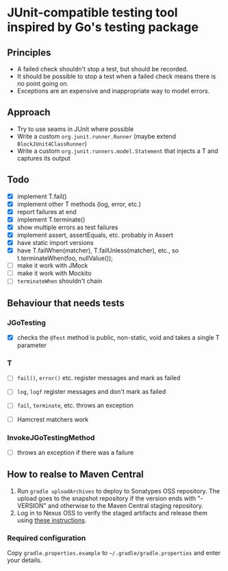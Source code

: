 # JUnit-compatible testing tool inspired by Go's testing package

## Principles

- A failed check shouldn't stop a test, but should be recorded.
- It should be possible to stop a test when a failed check means there is no point going on.
- Exceptions are an expensive and inappropriate way to model errors.

## Approach

- Try to use seams in JUnit where possible
- Write a custom `org.junit.runner.Runner` (maybe extend `BlockJUnit4ClassRunner`)
- Write a custom `org.junit.runners.model.Statement` that injects a T and captures its output

## Todo

- [x] implement T.fail()
- [x] implement other T methods (log, error, etc.)
- [x] report failures at end
- [x] implement T.terminate()
- [x] show multiple errors as test failures
- [x] implement assert, assertEquals, etc. probably in Assert
- [x] have static import versions
- [x] have T.failWhen(matcher), T.failUnless(matcher), etc., so t.terminateWhen(foo, nullValue());
- [ ] make it work with JMock
- [ ] make it work with Mockito
- [ ] `terminateWhen` shouldn't chain

## Behaviour that needs tests

### JGoTesting

- [x] checks the `@Test` method is public, non-static, void and takes a single T parameter

### T

- [ ] `fail()`, `error()` etc. register messages and mark as failed
- [ ] `log`, `logf` register messages and don't mark as failed
- [ ] `fail`, `terminate`, etc. throws an exception
- [ ] Hamcrest matchers work


### InvokeJGoTestingMethod

- [ ] throws an exception if there was a failure


## How to realse to Maven Central

1. Run `gradle uploadArchives` to deploy to Sonatypes OSS repository. The upload goes to the
snapshot repository if the version ends with "-VERSION" and otherwise to the Maven Central
staging repository.
2. Log in to Nexus OSS to verify the staged artifacts and release them
using [these instructions](http://central.sonatype.org/pages/releasing-the-deployment.html).

### Required configuration

Copy `gradle.properties.example` to `~/.gradle/gradle.properties` and enter your details.
